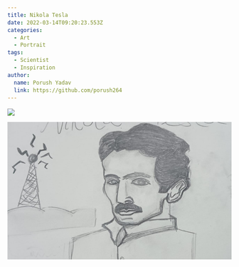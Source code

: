 ```yaml
---
title: Nikola Tesla
date: 2022-03-14T09:20:23.553Z
categories:
  - Art
  - Portrait
tags:
  - Scientist
  - Inspiration
author:
  name: Porush Yadav
  link: https://github.com/porush264
---
```


<img src='https://hits.seeyoufarm.com/api/count/incr/badge.svg?url=https%3A%2F%2Fporush264.github.io%2Fposts%2F2022%2F03%2F14%2Fnikola-tesla%2F&count_bg=%2379C83D&title_bg=%23555555&icon=&icon_color=%23E7E7E7&title=hits&edge_flat=false' align=center><br>


![](/assets/img/whatsapp-image-2022-03-14-at-14.41.10.jpeg)